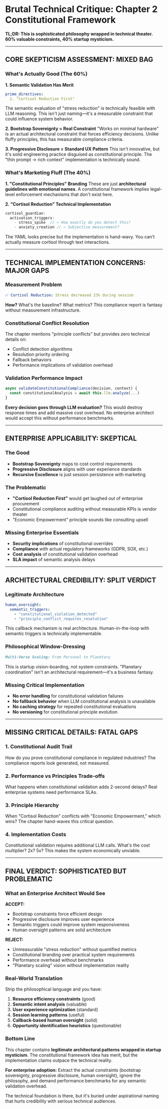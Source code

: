 # Brutal Technical Critique: Chapter 2 Constitutional Framework

**TL;DR: This is sophisticated philosophy wrapped in technical theater. 60% valuable constraints, 40% startup mysticism.**

---

## **CORE SKEPTICISM ASSESSMENT: MIXED BAG**

### What's Actually Good (The 60%)

**1. Semantic Validation Has Merit**
```yaml
prime_directives:
  1. "Cortisol Reduction First"
```
The semantic evaluation of "stress reduction" is technically feasible with LLM reasoning. This isn't just naming—it's a measurable constraint that could influence system behavior.

**2. Bootstrap Sovereignty = Real Constraint**
"Works on minimal hardware" is an actual architectural constraint that forces efficiency decisions. Unlike fluffy principles, this has measurable compliance criteria.

**3. Progressive Disclosure = Standard UX Pattern**
This isn't innovative, but it's solid engineering practice disguised as constitutional principle. The "thin prompt → rich context" implementation is technically sound.

### What's Marketing Fluff (The 40%)

**1. "Constitutional Principles" Branding**
These are just **architectural guidelines with emotional names**. A constitutional framework implies legal-level enforcement mechanisms that don't exist here.

**2. "Cortisol Reduction" Technical Implementation**
```javascript
cortisol_guardian:
  activation_triggers:
    - stress_spike  // ← How exactly do you detect this?
    - anxiety_creation // ← Subjective measurement?
```
The YAML looks precise but the implementation is hand-wavy. You can't actually measure cortisol through text interactions.

---

## **TECHNICAL IMPLEMENTATION CONCERNS: MAJOR GAPS**

### Measurement Problem
```yaml
✅ Cortisol Reduction: Stress decreased 23% during session
```
**How?** What's the baseline? What metrics? This compliance report is fantasy without measurement infrastructure.

### Constitutional Conflict Resolution
The chapter mentions "principle conflicts" but provides zero technical details on:
- Conflict detection algorithms
- Resolution priority ordering  
- Fallback behaviors
- Performance implications of validation overhead

### Validation Performance Impact
```javascript
async validateConstitutionalCompliance(decision, context) {
  const constitutionalAnalysis = await this.llm.analyze(...)
}
```
**Every decision goes through LLM evaluation?** This would destroy response times and add massive cost overhead. No enterprise architect would accept this without performance benchmarks.

---

## **ENTERPRISE APPLICABILITY: SKEPTICAL**

### The Good
- **Bootstrap Sovereignty** maps to cost control requirements
- **Progressive Disclosure** aligns with user experience standards
- **Recursive Excellence** is just session persistence with marketing

### The Problematic
- **"Cortisol Reduction First"** would get laughed out of enterprise procurement
- Constitutional compliance auditing without measurable KPIs is vendor theater
- "Economic Empowerment" principle sounds like consulting upsell

### Missing Enterprise Essentials
- **Security implications** of constitutional overrides
- **Compliance** with actual regulatory frameworks (GDPR, SOX, etc.)
- **Cost analysis** of constitutional validation overhead
- **SLA impact** of semantic analysis delays

---

## **ARCHITECTURAL CREDIBILITY: SPLIT VERDICT**

### Legitimate Architecture
```yaml
human_oversight:
  semantic_triggers:
    - "constitutional_violation_detected"
    - "principle_conflict_requires_resolution"
```
This callback mechanism is real architecture. Human-in-the-loop with semantic triggers is technically implementable.

### Philosophical Window-Dressing
```markdown
Multi-Verse Scaling: From Personal to Planetary
```
This is startup vision-boarding, not system constraints. "Planetary coordination" isn't an architectural requirement—it's a business fantasy.

### Missing Critical Implementation
- **No error handling** for constitutional validation failures
- **No fallback behavior** when LLM constitutional analysis is unavailable  
- **No caching strategy** for repeated constitutional evaluations
- **No versioning** for constitutional principle evolution

---

## **MISSING CRITICAL DETAILS: FATAL GAPS**

### 1. Constitutional Audit Trail
How do you prove constitutional compliance in regulated industries? The compliance reports look generated, not measured.

### 2. Performance vs Principles Trade-offs
What happens when constitutional validation adds 2-second delays? Real enterprise systems need performance SLAs.

### 3. Principle Hierarchy
When "Cortisol Reduction" conflicts with "Economic Empowerment," which wins? The chapter hand-waves this critical question.

### 4. Implementation Costs
Constitutional validation requires additional LLM calls. What's the cost multiplier? 2x? 5x? This makes the system economically unviable.

---

## **FINAL VERDICT: SOPHISTICATED BUT PROBLEMATIC**

### What an Enterprise Architect Would See

**ACCEPT:**
- Bootstrap constraints force efficient design
- Progressive disclosure improves user experience  
- Semantic triggers could improve system responsiveness
- Human oversight patterns are solid architecture

**REJECT:**
- Unmeasurable "stress reduction" without quantified metrics
- Constitutional branding over practical system requirements
- Performance overhead without benchmarks
- "Planetary scaling" vision without implementation reality

### Real-World Translation

Strip the philosophical language and you have:

1. **Resource efficiency constraints** (good)
2. **Semantic intent analysis** (valuable)
3. **User experience optimization** (standard)
4. **Session learning patterns** (useful)
5. **Callback-based human oversight** (solid)
6. **Opportunity identification heuristics** (questionable)

### Bottom Line

This chapter contains **legitimate architectural patterns wrapped in startup mysticism**. The constitutional framework idea has merit, but the implementation claims outpace the technical reality.

**For enterprise adoption:** Extract the actual constraints (bootstrap sovereignty, progressive disclosure, human oversight), ignore the philosophy, and demand performance benchmarks for any semantic validation overhead.

The technical foundation is there, but it's buried under aspirational naming that hurts credibility with serious technical audiences.